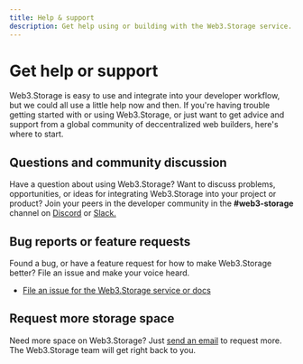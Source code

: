 ```yaml
---
title: Help & support
description: Get help using or building with the Web3.Storage service.
---
```


# Get help or support

Web3.Storage is easy to use and integrate into your developer workflow, but we could all use a little help now and then. If you're having trouble getting started with or using Web3.Storage, or just want to get advice and support from a global community of deccentralized web builders, here's where to start.

## Questions and community discussion
Have a question about using Web3.Storage? Want to discuss problems, opportunities, or ideas for integrating Web3.Storage into your project or product? Join your peers in the developer community in the **#web3-storage** channel on [Discord](https://discord.gg/4zEkFVqwms) or [Slack.](https://filecoin.io/slack)

## Bug reports or feature requests
Found a bug, or have a feature request for how to make Web3.Storage better? File an issue and make your voice heard.
- [File an issue for the Web3.Storage service or docs](https://github.com/web3-storage/web3.storage/issues/new/choose)

## Request more storage space
Need more space on Web3.Storage? Just [send an email](mailto:support@web3.storage?subject=Web3.Storage%20account%20limit%20increase%20request&body=%23%23%23%20Login%20method%0A%60%60%60%20Please%20share%20the%20user%20authentication%20method%20(GitHub%20username%2C%20email%20address)%20associated%20with%20your%20account.%20%60%60%60%0A%0A%23%23%23%20Project%0A%60%60%60Please%20share%20links%20(GitHub%2C%20website%2C%20etc.)%20for%20what%20you%27re%20building.%20This%20is%20to%20help%20ensure%20Web3.Storage%20is%20not%20being%20used%20in%20violation%20of%20our%20terms%20of%20service.%60%60%60%0A%0A%23%23%23%20Additional%20capacity%20requested%0A%60%60%60Please%20provide%20a%20ballpark%20estimate%20for%20your%20data%20volume,%20both%20in%20aggregate%20and%20over%20a%20given%20week.%60%60%60) to request more. The Web3.Storage team will get right back to you.
